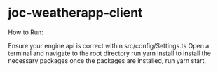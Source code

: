 # joc-weatherapp-client

How to Run:

Ensure your engine api is correct within src/config/Settings.ts
Open a terminal and navigate to the root directory
run yarn install to install the necessary packages
once the packages are installed, run yarn start.
